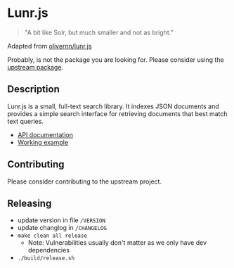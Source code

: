 # Lunr.js

> "A bit like Solr, but much smaller and not as bright."

Adapted from [olivernn/lunr.js](https://github.com/olivernn/lunr.js)

Probably, is not the package you are looking for. Please consider using the [upstream package](https://github.com/olivernn/lunr.js).


## Description

Lunr.js is a small, full-text search library.  It indexes JSON documents and provides a simple search interface for retrieving documents that best match text queries.


* [API documentation](https://lunrjs.com/docs/index.html) 
* [Working example](https://olivernn.github.io/moonwalkers/)


## Contributing

Please consider contributing to the upstream project.

## Releasing

* update version in file `/VERSION`
* update changlog in `/CHANGELOG`
* `make clean all release`
    * Note: Vulnerabilities usually don't matter as we only have dev dependencies
* `./build/release.sh`
